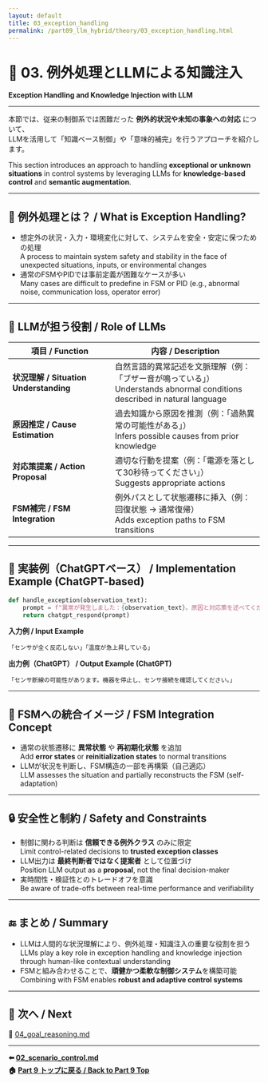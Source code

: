 ```yaml
---
layout: default
title: 03_exception_handling
permalink: /part09_llm_hybrid/theory/03_exception_handling.html
---
```


# 🚨 03. 例外処理とLLMによる知識注入  
**Exception Handling and Knowledge Injection with LLM**

---

本節では、従来の制御系では困難だった **例外的状況や未知の事象への対応** について、  
LLMを活用して「知識ベース制御」や「意味的補完」を行うアプローチを紹介します。  

This section introduces an approach to handling **exceptional or unknown situations** in control systems by leveraging LLMs for **knowledge-based control** and **semantic augmentation**.

---

## 🔧 **例外処理とは？ / What is Exception Handling?**

- 想定外の状況・入力・環境変化に対して、システムを安全・安定に保つための処理  
  A process to maintain system safety and stability in the face of unexpected situations, inputs, or environmental changes  
- 通常のFSMやPIDでは事前定義が困難なケースが多い  
  Many cases are difficult to predefine in FSM or PID (e.g., abnormal noise, communication loss, operator error)

---

## 🧠 **LLMが担う役割 / Role of LLMs**

| **項目 / Function** | **内容 / Description** |
|------|--------------|
| **状況理解 / Situation Understanding** | 自然言語的異常記述を文脈理解（例：「ブザー音が鳴っている」）<br>Understands abnormal conditions described in natural language |
| **原因推定 / Cause Estimation** | 過去知識から原因を推測（例：「過熱異常の可能性がある」）<br>Infers possible causes from prior knowledge |
| **対応策提案 / Action Proposal** | 適切な行動を提案（例：「電源を落として30秒待ってください」）<br>Suggests appropriate actions |
| **FSM補完 / FSM Integration** | 例外パスとして状態遷移に挿入（例：回復状態 → 通常復帰）<br>Adds exception paths to FSM transitions |

---

## 📘 **実装例（ChatGPTベース） / Implementation Example (ChatGPT-based)**

```python
def handle_exception(observation_text):
    prompt = f"異常が発生しました：{observation_text}。原因と対応策を述べてください。"
    return chatgpt_respond(prompt)
```

**入力例 / Input Example**  
```
「センサが全く反応しない」「温度が急上昇している」
```

**出力例（ChatGPT） / Output Example (ChatGPT)**  
```
「センサ断線の可能性があります。機器を停止し、センサ接続を確認してください。」
```

---

## 💬 **FSMへの統合イメージ / FSM Integration Concept**

- 通常の状態遷移に **異常状態** や **再初期化状態** を追加  
  Add **error states** or **reinitialization states** to normal transitions  
- LLMが状況を判断し、FSM構造の一部を再構築（自己適応）  
  LLM assesses the situation and partially reconstructs the FSM (self-adaptation)

---

## 🔒 **安全性と制約 / Safety and Constraints**

- 制御に関わる判断は **信頼できる例外クラス** のみに限定  
  Limit control-related decisions to **trusted exception classes**  
- LLM出力は **最終判断者ではなく提案者** として位置づけ  
  Position LLM output as a **proposal**, not the final decision-maker  
- 実時間性・検証性とのトレードオフを意識  
  Be aware of trade-offs between real-time performance and verifiability

---

## 🔚 **まとめ / Summary**

- LLMは人間的な状況理解により、例外処理・知識注入の重要な役割を担う  
  LLMs play a key role in exception handling and knowledge injection through human-like contextual understanding  
- FSMと組み合わせることで、**頑健かつ柔軟な制御システム**を構築可能  
  Combining with FSM enables **robust and adaptive control systems**

---

## 📁 **次へ / Next**

📄 [04_goal_reasoning.md](https://samizo-aitl.github.io/EduController/part09_llm_hybrid/theory/04_goal_reasoning.html)

---

**⬅️ [02_scenario_control.md](https://samizo-aitl.github.io/EduController/part09_llm_hybrid/theory/02_scenario_control.html)**  
**🏠 [Part 9 トップに戻る / Back to Part 9 Top](https://samizo-aitl.github.io/EduController/part09_llm_hybrid/)**
